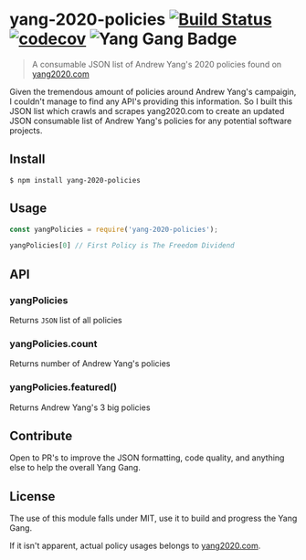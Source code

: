 # yang-2020-policies [![Build Status](https://travis-ci.com/brh55/yang-2020-policies.svg?branch=master)](https://travis-ci.com/brh55/yang-2020-policies) [![codecov](https://codecov.io/gh/brh55/yang-2020-policies/badge.svg?branch=master)](https://codecov.io/gh/brh55/yang-2020-policies?branch=master) ![Yang Gang Badge](https://img.shields.io/badge/-Yang%20Gang-blue)

> A consumable JSON list of Andrew Yang's 2020 policies found on [yang2020.com](https://www.yang2020.com/policies/)

Given the tremendous amount of policies around Andrew Yang's campaigin, I couldn't manage to find any API's providing this information. So I built this JSON list which crawls and scrapes yang2020.com to create an updated JSON consumable list of Andrew Yang's policies for any potential software projects.



## Install

```
$ npm install yang-2020-policies
```

## Usage

```js
const yangPolicies = require('yang-2020-policies');

yangPolicies[0] // First Policy is The Freedom Dividend
```

## API

### yangPolicies

Returns `JSON` list of all policies

### yangPolicies.count

Returns number of Andrew Yang's policies

### yangPolicies.featured()

Returns Andrew Yang's 3 big policies

## Contribute
Open to PR's to improve the JSON formatting, code quality, and anything else to help the overall Yang Gang.

## License
The use of this module falls under MIT, use it to build and progress the Yang Gang. 

If it isn't apparent, actual policy usages belongs to [yang2020.com](https://www.yang2020.com/).

